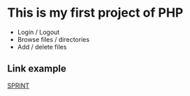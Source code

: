 # This is my first project of PHP


* Login / Logout
* Browse files / directories
* Add / delete files

## Link example

[SPRINT](http://127.0.0.1/app7/index.php?path=)
